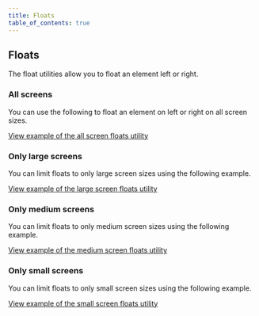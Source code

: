 ```yaml
---
title: Floats
table_of_contents: true
---
```


## Floats

The float utilities allow you to float an element left or right.

### All screens

You can use the following to float an element on left or right on all screen
sizes.

<a href="https://canonical-web-and-design.github.io/vanilla-framework/examples/utilities/floats/default/"
    class="js-example">
View example of the all screen floats utility
</a>

### Only large screens

You can limit floats to only large screen sizes using the following example.

<a href="https://canonical-web-and-design.github.io/vanilla-framework/examples/utilities/floats/large-screens/"
    class="js-example">
View example of the large screen floats utility
</a>

### Only medium screens

You can limit floats to only medium screen sizes using the following example.

<a href="https://canonical-web-and-design.github.io/vanilla-framework/examples/utilities/floats/medium-screens/"
    class="js-example">
View example of the medium screen floats utility
</a>

### Only small screens

You can limit floats to only small screen sizes using the following example.

<a href="https://canonical-web-and-design.github.io/vanilla-framework/examples/utilities/floats/small-screens/"
    class="js-example">
View example of the small screen floats utility
</a>
